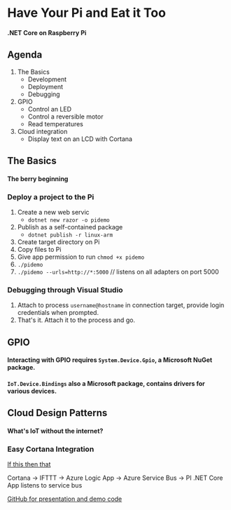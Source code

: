# Have Your Pi and Eat it Too
#### .NET Core on Raspberry Pi

## Agenda 
1. The Basics
   * Development
   * Deployment
   * Debugging
2. GPIO
   * Control an LED
   * Control a reversible motor
   * Read temperatures
3. Cloud integration
   * Display text on an LCD with Cortana

## The Basics
#### The berry beginning

### Deploy a project to the Pi

1. Create a new web servic
   * `dotnet new razor -o pidemo`
1. Publish as a self-contained package
   * `dotnet publish -r linux-arm`
1. Create target directory on Pi
1. Copy files to Pi
1. Give app permission to run `chmod +x pidemo`
1. `./pidemo`
1. `./pidemo --urls=http://*:5000` // listens on all adapters on port 5000

### Debugging through Visual Studio

1. Attach to process `username@hostname` in connection target, provide login credentials when prompted.
1. That's it. Attach it to the process and go.

## GPIO

#### Interacting with GPIO requires `System.Device.Gpio`, a Microsoft NuGet package.

#### `IoT.Device.Bindings` also a Microsoft package, contains drivers for various devices.

## Cloud Design Patterns
#### What's IoT without the internet?

### Easy Cortana Integration

[If this then that](https://ifttt.com)

Cortana -> IFTTT -> Azure Logic App -> Azure Service Bus -> PI .NET Core App listens to service bus

[GitHub for presentation and demo code](https://github.com/camsoper/have-your-pi)